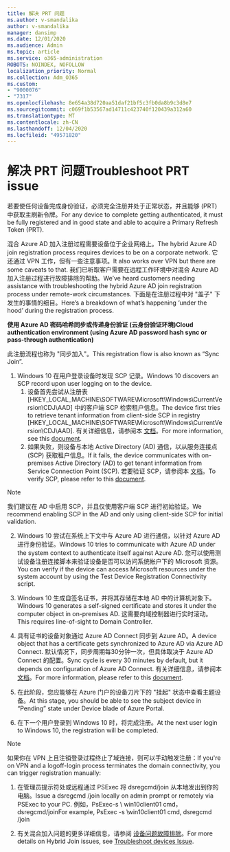 ```yaml
---
title: 解决 PRT 问题
ms.author: v-smandalika
author: v-smandalika
manager: dansimp
ms.date: 12/01/2020
ms.audience: Admin
ms.topic: article
ms.service: o365-administration
ROBOTS: NOINDEX, NOFOLLOW
localization_priority: Normal
ms.collection: Adm_O365
ms.custom:
- "9000076"
- "7317"
ms.openlocfilehash: 8e654a38d720aa51daf21bf5c3fb0da8b9c3d8e7
ms.sourcegitcommit: c069f1b53567ad14711c423740f120439a312a60
ms.translationtype: MT
ms.contentlocale: zh-CN
ms.lasthandoff: 12/04/2020
ms.locfileid: "49571820"
---
```

# <a name="troubleshoot-prt-issue"></a><span data-ttu-id="efccf-102">解决 PRT 问题</span><span class="sxs-lookup"><span data-stu-id="efccf-102">Troubleshoot PRT issue</span></span>

<span data-ttu-id="efccf-103">若要使任何设备完成身份验证，必须完全注册并处于正常状态，并且能够 (PRT) 中获取主刷新令牌。</span><span class="sxs-lookup"><span data-stu-id="efccf-103">For any device to complete getting authenticated, it must be fully registered and in good state and able to acquire a Primary Refresh Token (PRT).</span></span>

<span data-ttu-id="efccf-104">混合 Azure AD 加入注册过程需要设备位于企业网络上。</span><span class="sxs-lookup"><span data-stu-id="efccf-104">The hybrid Azure AD join registration process requires devices to be on a corporate network.</span></span> <span data-ttu-id="efccf-105">它还通过 VPN 工作，但有一些注意事项。</span><span class="sxs-lookup"><span data-stu-id="efccf-105">It also works over VPN but there are some caveats to that.</span></span> <span data-ttu-id="efccf-106">我们已听取客户需要在远程工作环境中对混合 Azure AD 加入注册过程进行故障排除的帮助。</span><span class="sxs-lookup"><span data-stu-id="efccf-106">We’ve heard customers needing assistance with troubleshooting the hybrid Azure AD join registration process under remote-work circumstances.</span></span> <span data-ttu-id="efccf-107">下面是在注册过程中对 "盖子" 下发生的事情的细目。</span><span class="sxs-lookup"><span data-stu-id="efccf-107">Here’s a breakdown of what’s happening ‘under the hood’ during the registration process.</span></span>

<span data-ttu-id="efccf-108">**使用 Azure AD 密码哈希同步或传递身份验证 (云身份验证环境)**</span><span class="sxs-lookup"><span data-stu-id="efccf-108">**Cloud authentication environment (using Azure AD password hash sync or pass-through authentication)**</span></span>

<span data-ttu-id="efccf-109">此注册流程也称为 "同步加入"。</span><span class="sxs-lookup"><span data-stu-id="efccf-109">This registration flow is also known as “Sync Join”.</span></span>

1. <span data-ttu-id="efccf-110">Windows 10 在用户登录设备时发现 SCP 记录。</span><span class="sxs-lookup"><span data-stu-id="efccf-110">Windows 10 discovers an SCP record upon user logging on to the device.</span></span>
    1. <span data-ttu-id="efccf-111">设备首先尝试从注册表 [HKEY_LOCAL_MACHINE\SOFTWARE\Microsoft\Windows\CurrentVersion\CDJ\AAD] 中的客户端 SCP 检索租户信息。</span><span class="sxs-lookup"><span data-stu-id="efccf-111">The device first tries to retrieve tenant information from client-side SCP in registry [HKEY_LOCAL_MACHINE\SOFTWARE\Microsoft\Windows\CurrentVersion\CDJ\AAD].</span></span> <span data-ttu-id="efccf-112">有关详细信息，请参阅本 [文档](https://docs.microsoft.com/azure/active-directory/devices/hybrid-azuread-join-control)。</span><span class="sxs-lookup"><span data-stu-id="efccf-112">For more information, see this [document](https://docs.microsoft.com/azure/active-directory/devices/hybrid-azuread-join-control).</span></span>
    2. <span data-ttu-id="efccf-113">如果失败，则设备与本地 Active Directory (AD) 通信，以从服务连接点 (SCP) 获取租户信息。</span><span class="sxs-lookup"><span data-stu-id="efccf-113">If it fails, the device communicates with on-premises Active Directory (AD) to get tenant information from Service Connection Point (SCP).</span></span> <span data-ttu-id="efccf-114">若要验证 SCP，请参阅本 [文档](https://docs.microsoft.com/azure/active-directory/devices/hybrid-azuread-join-manual#configure-a-service-connection-point)。</span><span class="sxs-lookup"><span data-stu-id="efccf-114">To verify SCP, please refer to this [document](https://docs.microsoft.com/azure/active-directory/devices/hybrid-azuread-join-manual#configure-a-service-connection-point).</span></span> 

> [!NOTE]
> <span data-ttu-id="efccf-115">我们建议在 AD 中启用 SCP，并且仅使用客户端 SCP 进行初始验证。</span><span class="sxs-lookup"><span data-stu-id="efccf-115">We recommend enabling SCP in the AD and only using client-side SCP for initial validation.</span></span>

2. <span data-ttu-id="efccf-116">Windows 10 尝试在系统上下文中与 Azure AD 进行通信，以针对 Azure AD 进行身份验证。</span><span class="sxs-lookup"><span data-stu-id="efccf-116">Windows 10 tries to communicate with Azure AD under the system context to authenticate itself against Azure AD.</span></span> <span data-ttu-id="efccf-117">您可以使用测试设备注册连接脚本来验证设备是否可以访问系统帐户下的 Microsoft 资源。</span><span class="sxs-lookup"><span data-stu-id="efccf-117">You can verify if the device can access Microsoft resources under the system account by using the Test Device Registration Connectivity script.</span></span>

3. <span data-ttu-id="efccf-118">Windows 10 生成自签名证书，并将其存储在本地 AD 中的计算机对象下。</span><span class="sxs-lookup"><span data-stu-id="efccf-118">Windows 10 generates a self-signed certificate and stores it under the computer object in on-premises AD.</span></span> <span data-ttu-id="efccf-119">这需要向域控制器进行实时滚动。</span><span class="sxs-lookup"><span data-stu-id="efccf-119">This requires line-of-sight to Domain Controller.</span></span>

4. <span data-ttu-id="efccf-120">具有证书的设备对象通过 Azure AD Connect 同步到 Azure AD。</span><span class="sxs-lookup"><span data-stu-id="efccf-120">A device object that has a certificate gets synchronized to Azure AD via Azure AD Connect.</span></span> <span data-ttu-id="efccf-121">默认情况下，同步周期每30分钟一次，但具体取决于 Azure AD Connect 的配置。</span><span class="sxs-lookup"><span data-stu-id="efccf-121">Sync cycle is every 30 minutes by default, but it depends on configuration of Azure AD Connect.</span></span> <span data-ttu-id="efccf-122">有关详细信息，请参阅本 [文档](https://docs.microsoft.com/azure/active-directory/hybrid/how-to-connect-sync-configure-filtering#organizational-unitbased-filtering)。</span><span class="sxs-lookup"><span data-stu-id="efccf-122">For more information, please refer to this [document](https://docs.microsoft.com/azure/active-directory/hybrid/how-to-connect-sync-configure-filtering#organizational-unitbased-filtering).</span></span>

5. <span data-ttu-id="efccf-123">在此阶段，您应能够在 Azure 门户的设备刀片下的 "挂起" 状态中查看主题设备。</span><span class="sxs-lookup"><span data-stu-id="efccf-123">At this stage, you should be able to see the subject device in “Pending” state under Device blade of Azure Portal.</span></span>

6. <span data-ttu-id="efccf-124">在下一个用户登录到 Windows 10 时，将完成注册。</span><span class="sxs-lookup"><span data-stu-id="efccf-124">At the next user login to Windows 10, the registration will be completed.</span></span> 

> [!NOTE]
> <span data-ttu-id="efccf-125">如果你在 VPN 上且注销登录过程终止了域连接，则可以手动触发注册：</span><span class="sxs-lookup"><span data-stu-id="efccf-125">If you're on VPN and a logoff-login process terminates the domain connectivity, you can trigger registration manually:</span></span>
 1. <span data-ttu-id="efccf-126">在管理员提示符处或远程通过 PSExec 将 dsregcmd/join 从本地发出到你的电脑。</span><span class="sxs-lookup"><span data-stu-id="efccf-126">Issue a dsregcmd /join locally on admin prompt or remotely via PSExec to your PC.</span></span> <span data-ttu-id="efccf-127">例如，PsExec-s \\ win10client01 cmd，dsregcmd/join</span><span class="sxs-lookup"><span data-stu-id="efccf-127">For example, PsExec -s \\win10client01 cmd, dsregcmd /join</span></span>

 2. <span data-ttu-id="efccf-128">有关混合加入问题的更多详细信息，请参阅 [设备问题故障排除](https://techcommunity.microsoft.com/t5/azure-active-directory-identity/azure-ad-mailbag-frequent-questions-about-using-device-based/ba-p/1257344)。</span><span class="sxs-lookup"><span data-stu-id="efccf-128">For more details on Hybrid Join issues, see [Troubleshoot devices Issue](https://techcommunity.microsoft.com/t5/azure-active-directory-identity/azure-ad-mailbag-frequent-questions-about-using-device-based/ba-p/1257344).</span></span>

